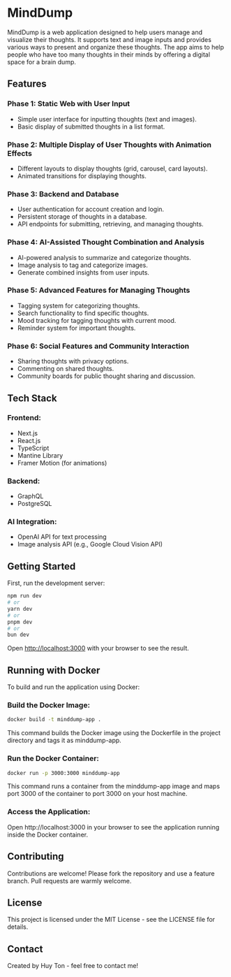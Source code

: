 # MindDump

MindDump is a web application designed to help users manage and visualize their thoughts. It supports text and image inputs and provides various ways to present and organize these thoughts. The app aims to help people who have too many thoughts in their minds by offering a digital space for a brain dump.

## Features

### Phase 1: Static Web with User Input
- Simple user interface for inputting thoughts (text and images).
- Basic display of submitted thoughts in a list format.

### Phase 2: Multiple Display of User Thoughts with Animation Effects
- Different layouts to display thoughts (grid, carousel, card layouts).
- Animated transitions for displaying thoughts.

### Phase 3: Backend and Database
- User authentication for account creation and login.
- Persistent storage of thoughts in a database.
- API endpoints for submitting, retrieving, and managing thoughts.
  
### Phase 4: AI-Assisted Thought Combination and Analysis
- AI-powered analysis to summarize and categorize thoughts.
- Image analysis to tag and categorize images.
- Generate combined insights from user inputs.

### Phase 5: Advanced Features for Managing Thoughts
- Tagging system for categorizing thoughts.
- Search functionality to find specific thoughts.
- Mood tracking for tagging thoughts with current mood.
- Reminder system for important thoughts.

### Phase 6: Social Features and Community Interaction
- Sharing thoughts with privacy options.
- Commenting on shared thoughts.
- Community boards for public thought sharing and discussion.

## Tech Stack
### Frontend:
- Next.js
- React.js
- TypeScript
- Mantine Library
- Framer Motion (for animations)

### Backend:
- GraphQL
- PostgreSQL

### AI Integration:
- OpenAI API for text processing
- Image analysis API (e.g., Google Cloud Vision API)

## Getting Started

First, run the development server:

```bash
npm run dev
# or
yarn dev
# or
pnpm dev
# or
bun dev
```

Open [http://localhost:3000](http://localhost:3000) with your browser to see the result.

## Running with Docker
To build and run the application using Docker:

### Build the Docker Image:

```bash
docker build -t minddump-app .
```

This command builds the Docker image using the Dockerfile in the project directory and tags it as minddump-app.

### Run the Docker Container:

``` bash
docker run -p 3000:3000 minddump-app
```

This command runs a container from the minddump-app image and maps port 3000 of the container to port 3000 on your host machine.

### Access the Application:

Open http://localhost:3000 in your browser to see the application running inside the Docker container.

## Contributing
Contributions are welcome! Please fork the repository and use a feature branch. Pull requests are warmly welcome.

## License
This project is licensed under the MIT License - see the LICENSE file for details.

## Contact
Created by Huy Ton - feel free to contact me!
